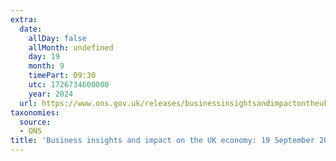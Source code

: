 ```yaml
---
extra:
  date:
    allDay: false
    allMonth: undefined
    day: 19
    month: 9
    timePart: 09:30
    utc: 1726734600000
    year: 2024
  url: https://www.ons.gov.uk/releases/businessinsightsandimpactontheukeconomy19september2024
taxonomies:
  source:
  - ONS
title: 'Business insights and impact on the UK economy: 19 September 2024'
---
```

